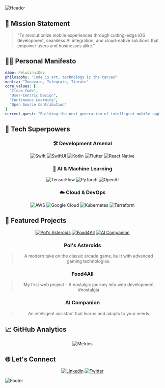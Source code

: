 # <div align="center">

![Header](https://capsule-render.vercel.app/api?type=waving&color=0:000000,100:4F4F4F&height=200&section=header&text=PelusinniDev&fontSize=60&animation=fadeIn&fontColor=ffffff&fontAlignY=35&desc=🚀%20Crafting%20the%20Future%20of%20Mobile%20Experiences%20|%20🤖%20AI%20Innovator%20|%20☁️%20Cloud%20Architect&descAlignY=55&descAlign=50)

</div>

## 🎯 Mission Statement

> "To revolutionize mobile experiences through cutting-edge iOS development, seamless AI integration, and cloud-native solutions that empower users and businesses alike."

## 🧑‍🚀 Personal Manifesto

```yaml
name: PelusinniDev
philosophy: "Code is art, technology is the canvas"
mantra: "Innovate, Integrate, Iterate"
core_values: [
  "Clean Code",
  "User-Centric Design",
  "Continuous Learning",
  "Open Source Contribution"
]
current_quest: "Building the next generation of intelligent mobile applications"
```

## 🌟 Tech Superpowers

<div align="center">

### 🛠️ Development Arsenal
![Swift](https://img.shields.io/badge/Swift-FA7343?style=for-the-badge&logo=swift&logoColor=white)
![SwiftUI](https://img.shields.io/badge/SwiftUI-0D96F6?style=for-the-badge&logo=swift&logoColor=white)
![Kotlin](https://img.shields.io/badge/Kotlin-7F52FF?style=for-the-badge&logo=kotlin&logoColor=white)
![Flutter](https://img.shields.io/badge/Flutter-02569B?style=for-the-badge&logo=flutter&logoColor=white)
![React Native](https://img.shields.io/badge/React_Native-61DAFB?style=for-the-badge&logo=react&logoColor=white)

### 🤖 AI & Machine Learning
![TensorFlow](https://img.shields.io/badge/TensorFlow-FF6F00?style=for-the-badge&logo=tensorflow&logoColor=white)
![PyTorch](https://img.shields.io/badge/PyTorch-EE4C2C?style=for-the-badge&logo=pytorch&logoColor=white)
![OpenAI](https://img.shields.io/badge/OpenAI-412991?style=for-the-badge&logo=openai&logoColor=white)

### ☁️ Cloud & DevOps
![AWS](https://img.shields.io/badge/AWS-232F3E?style=for-the-badge&logo=amazonaws&logoColor=white)
![Google Cloud](https://img.shields.io/badge/Google_Cloud-4285F4?style=for-the-badge&logo=googlecloud&logoColor=white)
![Kubernetes](https://img.shields.io/badge/Kubernetes-326CE5?style=for-the-badge&logo=kubernetes&logoColor=white)
![Terraform](https://img.shields.io/badge/Terraform-7B42BC?style=for-the-badge&logo=terraform&logoColor=white)

</div>

## 🚀 Featured Projects

<div align="center">

[![Pol's Asteroids](https://img.shields.io/badge/🛸_Pol's_Asteroids-4F4F4F?style=for-the-badge)](https://github.com/pelusinnidev/Pols-Asteroids)
[![Food4All](https://img.shields.io/badge/🍽️_Food4All-4F4F4F?style=for-the-badge)](https://github.com/pelusinnidev/LaSalle---DAM-M04---Food4All)
[![AI Companion](https://img.shields.io/badge/🤖_AI_Companion-4F4F4F?style=for-the-badge)](https://github.com/pelusinnidev/AI-Companion)

### Pol's Asteroids
> A modern take on the classic arcade game, built with advanced gaming technologies.

### Food4All
> My first web project - A nostalgic journey into web development #nostalgia

### AI Companion
> An intelligent assistant that learns and adapts to your needs

</div>

## 📈 GitHub Analytics

<div align="center">

![Metrics](https://metrics.lecoq.io/PelusinniDev?template=classic&isocalendar=1&languages=1&activity=1&achievements=1&notable=1&lines=1&repositories=1&base=header%2C%20activity%2C%20community%2C%20repositories%2C%20metadata&base.indepth=false&base.hireable=false&base.skip=false&isocalendar=false&isocalendar.duration=full-year&languages=false&languages.limit=8&languages.threshold=0%25&languages.other=false&languages.colors=github&languages.sections=most-used&languages.indepth=false&languages.analysis.timeout=15&languages.analysis.timeout.repositories=7.5&languages.categories=markup%2C%20programming&languages.recent.categories=markup%2C%20programming&languages.recent.load=300&languages.recent.days=14&activity=false&activity.limit=5&activity.load=300&activity.days=14&activity.visibility=all&activity.timestamps=false&activity.filter=all&achievements=false&achievements.threshold=C&achievements.secrets=true&achievements.display=detailed&achievements.limit=0&notable=false&notable.from=organization&notable.repositories=false&notable.indepth=false&notable.types=commit&lines=false&lines.sections=base&lines.repositories.limit=4&lines.history.limit=1&repositories=false&repositories.batch=100&repositories.forks=false&repositories.affiliations=owner&repositories.featured=PelusinniDev%2FPols-Asteroids%2CPelusinniDev%2FFood4All&config.timezone=Europe%2FMadrid)

</div>

## 🌐 Let's Connect

<div align="center">

[![LinkedIn](https://img.shields.io/badge/LinkedIn-0077B5?style=for-the-badge&logo=linkedin&logoColor=white)](www.linkedin.com/in/pol-hernàndez-319518299)
[![Twitter](https://img.shields.io/badge/Twitter-1DA1F2?style=for-the-badge&logo=twitter&logoColor=white)](https://x.com/pelusinnidev)

</div>

![Footer](https://capsule-render.vercel.app/api?type=waving&color=0:4F4F4F,100:000000&height=100&section=footer)
